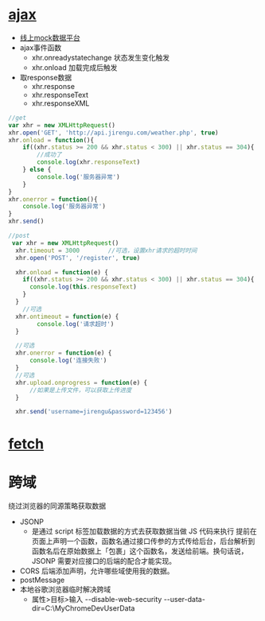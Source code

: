 # [ajax](https://segmentfault.com/a/1190000004322487#articleHeader2)
 - [线上mock数据平台](http://easy-mock.com/)
 - ajax事件函数
    - xhr.onreadystatechange 状态发生变化触发
    - xhr.onload 加载完成后触发
 - 取response数据
    - xhr.response
    - xhr.responseText
    - xhr.responseXML

```javascript
//get 
var xhr = new XMLHttpRequest()
xhr.open('GET', 'http://api.jirengu.com/weather.php', true)
xhr.onload = function(){
    if((xhr.status >= 200 && xhr.status < 300) || xhr.status == 304){
        //成功了
        console.log(xhr.responseText)
    } else {
        console.log('服务器异常')
    }
}
xhr.onerror = function(){
    console.log('服务器异常')
}
xhr.send()
```
```javascript
//post
 var xhr = new XMLHttpRequest()
  xhr.timeout = 3000        //可选，设置xhr请求的超时时间
  xhr.open('POST', '/register', true)

  xhr.onload = function(e) { 
    if((xhr.status >= 200 && xhr.status < 300) || xhr.status == 304){
      console.log(this.responseText)
    }
  }
    //可选
  xhr.ontimeout = function(e) { 
        console.log('请求超时')
  }

  //可选
  xhr.onerror = function(e) {
      console.log('连接失败')
  }
  //可选
  xhr.upload.onprogress = function(e) {
      //如果是上传文件，可以获取上传进度
  }

  xhr.send('username=jirengu&password=123456')
```

# [fetch](https://www.w3ctech.com/topic/854)
# 跨域
绕过浏览器的同源策略获取数据
- JSONP
    - 是通过 script 标签加载数据的方式去获取数据当做 JS 代码来执行 提前在页面上声明一个函数，函数名通过接口传参的方式传给后台，后台解析到函数名后在原始数据上「包裹」这个函数名，发送给前端。换句话说，JSONP 需要对应接口的后端的配合才能实现。
- CORS 后端添加声明，允许哪些域使用我的数据。
- postMessage
-  本地谷歌浏览器临时解决跨域
    - 属性>目标>输入  --disable-web-security --user-data-dir=C:\MyChromeDevUserData